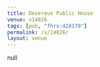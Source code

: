 ```yaml
---
title: Devereux Public House
venue: v14826
tags: [pub, "fhrs:428170"]
permalink: /v/14826/
layout: venue
---
```

null